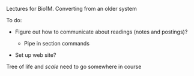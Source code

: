 Lectures for Bio1M. Converting from an older system

To do:
* Figure out how to communicate about readings (notes and postings)?
	* Pipe in section commands

* Set up web site?

Tree of life and _scale_ need to go somewhere in course

